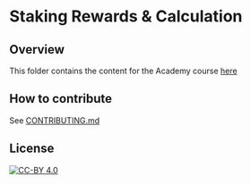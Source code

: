 # Staking Rewards & Calculation

## Overview

This folder contains the content for the Academy course [here](https://cardanofoundation.org/academy/course/staking-rewards-calculation)

## How to contribute

See [CONTRIBUTING.md](../../CONTRIBUTING.md)

## License

[![CC-BY 4.0](https://mirrors.creativecommons.org/presskit/buttons/88x31/png/by.png)](../../LICENSE)

